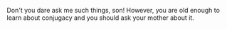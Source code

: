 Don't you dare ask me such things, son! However, you are old enough to learn about conjugacy and you should
ask your mother about it.